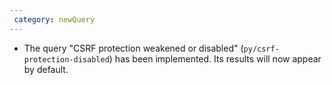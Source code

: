 ```yaml
---
 category: newQuery
---
```

* The query "CSRF protection weakened or disabled" (`py/csrf-protection-disabled`) has been implemented. Its results will now appear by default.
